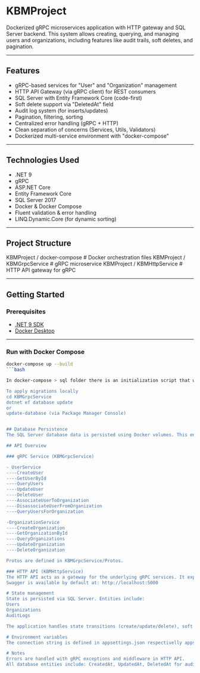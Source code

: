 # KBMProject

Dockerized gRPC microservices application with HTTP gateway and SQL Server backend. This system allows creating, querying, and managing users and organizations, including features like audit trails, soft deletes, and pagination.

---

## Features

- gRPC-based services for "User" and "Organization" management
- HTTP API Gateway (via gRPC client) for REST consumers
- SQL Server with Entity Framework Core (code-first)
- Soft delete support via "DeletedAt" field
- Audit log system (for inserts/updates)
- Pagination, filtering, sorting
- Centralized error handling (gRPC + HTTP)
- Clean separation of concerns (Services, Utils, Validators)
- Dockerized multi-service environment with "docker-compose"

---

## Technologies Used

- .NET 9
- gRPC
- ASP.NET Core
- Entity Framework Core
- SQL Server 2017
- Docker & Docker Compose
- Fluent validation & error handling
- LINQ.Dynamic.Core (for dynamic sorting)

---

## Project Structure
KBMProject / docker-compose # Docker orchestration files
KBMProject / KBMGrpcService # gRPC microservice
KBMProject / KBMHttpService # HTTP API gateway for gRPC

---

## Getting Started

### Prerequisites

- [.NET 9 SDK](https://dotnet.microsoft.com/download)
- [Docker Desktop](https://www.docker.com/products/docker-desktop)

---

### Run with Docker Compose

```bash
docker-compose up --build
```bash

In docker-compose > sql folder there is an initialization script that will run when the container starts and will create the database and the user used by the gRPC service (if doesn't exist).

To apply migrations locally
cd KBMGrpcService
dotnet ef database update
or
update-database (via Package Manager Console)


## Database Persistence
The SQL Server database data is persisted using Docker volumes. This ensures that data is not lost when the container is stopped or restarted.

## API Overview

### gRPC Service (KBMGrpcService)

- UserService
----CreateUser
----GetUserById
----QueryUsers
----UpdateUser
----DeleteUser
----AssociateUserToOrganization
----DisassociateUserFromOrganization
----QueryUsersForOrganization

-OrganizationService
----CreateOrganization
----GetOrganizationById
----QueryOrganizations
----UpdateOrganization
----DeleteOrganization

Protos are defined in KBMGrpcService/Protos.

### HTTP API (KBMHttpService)
The HTTP API acts as a gateway for the underlying gRPC services. It exposes RESTful endpoints and includes built-in Swagger UI for easy exploration and testing.
Swagger is available by default at: http://localhost:5000

# State management
State is persisted via SQL Server. Entities include:
Users
Organizations
AuditLogs

The application handles state transitions (create/update/delete), soft delete logic, and audit logging.

# Environment variables
The connection string is defined in appsettings.json respectivelly appsettings.development.json

# Notes
Errors are handled with gRPC exceptions and middleware in HTTP API.
All database entities include: CreatedAt, UpdatedAt, DeletedAt for auditing.
